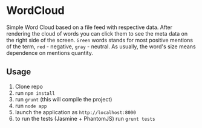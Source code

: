 WordCloud
=========

Simple Word Cloud based on a file feed with respective data. After rendering the cloud of words you can click them to see the meta data on the right side of the screen. `Green` words stands for most positive mentions of the term, `red` - negative, `gray` - neutral. As usually, the word's size means dependence on mentions quantity.

Usage
-----

1. Clone repo
2. run `npm install`
3. run `grunt` (this will compile the project)
4. run `node app`
5. launch the application as `http://localhost:8000`
6. to run the tests (Jasmine + PhantomJS) run `grunt tests`
